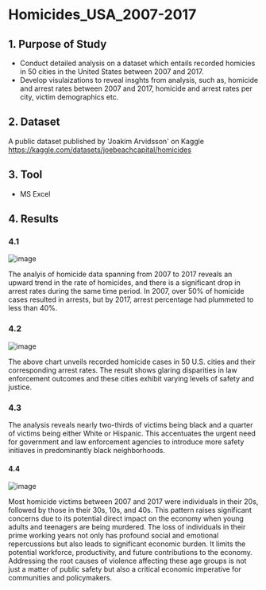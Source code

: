 # Homicides_USA_2007-2017

## 1. Purpose of Study
* Conduct detailed analysis on a dataset which entails recorded homicies in 50 cities in the United States between 2007 and 2017.
* Develop visulaizations to reveal insghts from analysis, such as, homicide and arrest rates between 2007 and 2017, homicide and arrest rates per city, victim demographics etc.

## 2. Dataset
A public dataset published by 'Joakim Arvidsson' on Kaggle <https://kaggle.com/datasets/joebeachcapital/homicides>

## 3. Tool
* MS Excel

## 4. Results

### 4.1
![image](https://github.com/Mubarak-Monsuru/Homicides_USA_2007-2017/assets/141940008/fca95b88-b167-4e5c-a66b-749787085edd)

The analyis of homicide data spanning from 2007 to 2017 reveals an upward trend in the rate of homicides, and there is a significant drop in arrest rates during the same time period. In 2007, over 50% of homicide cases resulted in arrests, but by 2017, arrest percentage had plummeted to less than 40%.

### 4.2
![image](https://github.com/Mubarak-Monsuru/Homicides_USA_2007-2017/assets/141940008/ae3fdbdb-a0d2-4e32-8457-b079a96162e7)

The above chart unveils recorded homicide cases in 50 U.S. cities and their corresponding arrest rates. The result shows glaring disparities in law enforcement outcomes and these cities exhibit varying levels of safety and justice.

### 4.3


The analysis reveals nearly two-thirds of victims being black and a quarter of victims being either White or Hispanic. This accentuates the urgent need for government and law enforcement agencies to introduce more safety initiaves in predominantly black neighborhoods.

#### 4.4
![image](https://github.com/Mubarak-Monsuru/Homicides_USA_2007-2017/assets/141940008/323ad498-9d48-4b73-81c3-463a95adaf20)

Most homicide victims between 2007 and 2017 were individuals in their 20s, followed by those in their 30s, 10s, and 40s. This pattern raises significant concerns due to its potential direct impact on the economy when young adults and teenagers are being murdered. The loss of individuals in their prime working years not only has profound social and emotional repercussions but also leads to significant economic burden. It limits the potential workforce, productivity, and future contributions to the economy. Addressing the root causes of violence affecting these age groups is not just a matter of public safety but also a critical economic imperative for communities and policymakers.
